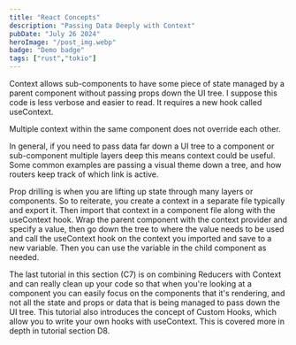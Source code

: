 ```yaml
---
title: "React Concepts"
description: "Passing Data Deeply with Context"
pubDate: "July 26 2024"
heroImage: "/post_img.webp"
badge: "Demo badge"
tags: ["rust","tokio"]
---
```


Context allows sub-components to have some piece of state managed by a parent component without passing props down the UI tree. I suppose this code is less verbose and easier to read. It requires a new hook called useContext.

Multiple context within the same component does not override each other.

In general, if you need to pass data far down a UI tree to a component or sub-component multiple layers deep this means context could be useful. Some common examples are passing a visual theme down a tree, and how routers keep track of which link is active.

Prop drilling is when you are lifting up state through many layers or components. So to reiterate, you create a context in a separate file typically and export it. Then import that context in a component file along with the useContext hook. Wrap the parent component with the context provider and specify a value, then go down the tree to where the value needs to be used and call the useContext hook on the context you imported and save to a new variable. Then you can use the variable in the child component as needed.


The last tutorial in this section (C7) is on combining Reducers with Context and can really clean up your code so that when you're looking at a component you can easily focus on the components that it's rendering, and not all the state and props or data that is being managed to pass down the UI tree. This tutorial also introduces the concept of Custom Hooks, which allow you to write your own hooks with useContext. This is covered more in depth in tutorial section D8.